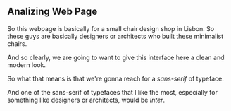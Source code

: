 ## Analizing Web Page

So this webpage is basically for a small chair design shop in Lisbon. So these guys are basically designers or architects who built these minimalist chairs.

And so clearly, we are going to want to give this interface here a clean and modern look.

So what that means is that we're gonna reach for a _sans-serif_ of typeface.

And one of the sans-serif of typefaces that I like the most, especially for something like designers or architects, would be _Inter_.
